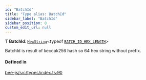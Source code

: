 ```yaml
---
id: "BatchId"
title: "Type alias: BatchId"
sidebar_label: "BatchId"
sidebar_position: 0
custom_edit_url: null
---
```


Ƭ **BatchId**: [`HexString`](Utils.HexString.md)<typeof [`BATCH_ID_HEX_LENGTH`](../variables/BATCH_ID_HEX_LENGTH.md)\>

BatchId is result of keccak256 hash so 64 hex string without prefix.

#### Defined in

[bee-js/src/types/index.ts:90](https://github.com/ethersphere/bee-js/blob/2c8b9d1/src/types/index.ts#L90)
